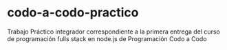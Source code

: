 # codo-a-codo-practico

Trabajo Práctico integrador correspondiente a la primera entrega del curso de programación fulls stack en node.js de Programación Codo a Codo
